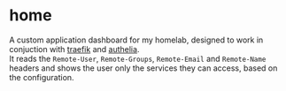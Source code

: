 # home

A custom application dashboard for my homelab, designed to work in conjuction with [traefik][1] and [authelia][2].  
It reads the `Remote-User`, `Remote-Groups`, `Remote-Email` and `Remote-Name` headers and shows the user only the services they can access, based on the configuration.

[1]: https://github.com/traefik/traefik
[2]: https://github.com/authelia/authelia
